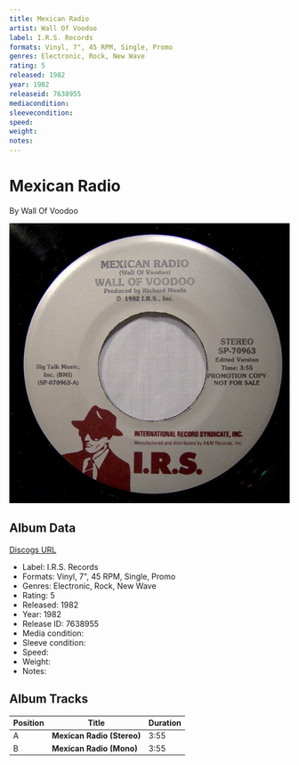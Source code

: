 ```yaml
---
title: Mexican Radio
artist: Wall Of Voodoo
label: I.R.S. Records
formats: Vinyl, 7", 45 RPM, Single, Promo
genres: Electronic, Rock, New Wave
rating: 5
released: 1982
year: 1982
releaseid: 7638955
mediacondition: 
sleevecondition: 
speed: 
weight: 
notes: 
---
```


# Mexican Radio

By Wall Of Voodoo

![](../../assets/albumcovers/Wall_Of_Voodoo-Mexican_Radio.png)

## Album Data

[Discogs URL](https://www.discogs.com/release/7638955-Wall-Of-Voodoo-Mexican-Radio)

- Label: I.R.S. Records
- Formats: Vinyl, 7", 45 RPM, Single, Promo
- Genres: Electronic, Rock, New Wave
- Rating: 5
- Released: 1982
- Year: 1982
- Release ID: 7638955
- Media condition: 
- Sleeve condition: 
- Speed: 
- Weight: 
- Notes: 

## Album Tracks

| **Position** | **Title** | **Duration** |
|--------------|-----------|--------------|
| A | **Mexican Radio (Stereo)** | 3:55 |
| B | **Mexican Radio (Mono)** | 3:55 |

